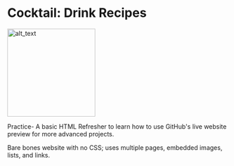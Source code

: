 # Cocktail:  Drink Recipes

[<img alt="alt_text" width="200px" src="https://user-images.githubusercontent.com/91037796/151677330-45b4ed2a-5db8-47a2-9c05-832b1df206fb.png" />](https://mike11199.github.io/Recipes-Project/)

Practice- A basic HTML Refresher to learn how to use GitHub's live website preview for more advanced projects.

Bare bones website with no CSS; uses multiple pages, embedded images, lists, and links.
